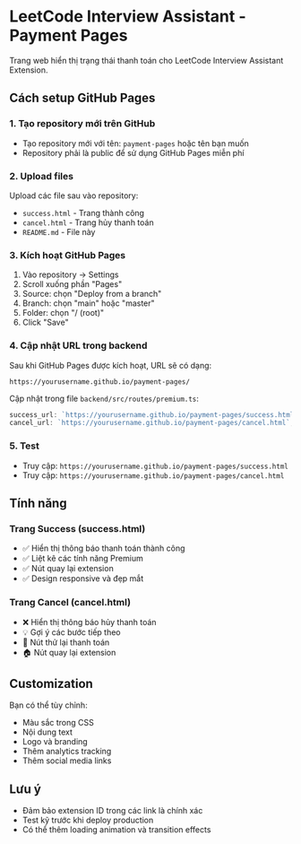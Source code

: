 # LeetCode Interview Assistant - Payment Pages

Trang web hiển thị trạng thái thanh toán cho LeetCode Interview Assistant Extension.

## Cách setup GitHub Pages

### 1. Tạo repository mới trên GitHub
- Tạo repository mới với tên: `payment-pages` hoặc tên bạn muốn
- Repository phải là public để sử dụng GitHub Pages miễn phí

### 2. Upload files
Upload các file sau vào repository:
- `success.html` - Trang thành công
- `cancel.html` - Trang hủy thanh toán
- `README.md` - File này

### 3. Kích hoạt GitHub Pages
1. Vào repository → Settings
2. Scroll xuống phần "Pages"
3. Source: chọn "Deploy from a branch"
4. Branch: chọn "main" hoặc "master"
5. Folder: chọn "/ (root)"
6. Click "Save"

### 4. Cập nhật URL trong backend
Sau khi GitHub Pages được kích hoạt, URL sẽ có dạng:
```
https://yourusername.github.io/payment-pages/
```

Cập nhật trong file `backend/src/routes/premium.ts`:
```typescript
success_url: `https://yourusername.github.io/payment-pages/success.html?session_id={CHECKOUT_SESSION_ID}`,
cancel_url: `https://yourusername.github.io/payment-pages/cancel.html`,
```

### 5. Test
- Truy cập: `https://yourusername.github.io/payment-pages/success.html`
- Truy cập: `https://yourusername.github.io/payment-pages/cancel.html`

## Tính năng

### Trang Success (success.html)
- ✅ Hiển thị thông báo thanh toán thành công
- ✅ Liệt kê các tính năng Premium
- ✅ Nút quay lại extension
- ✅ Design responsive và đẹp mắt

### Trang Cancel (cancel.html)
- ❌ Hiển thị thông báo hủy thanh toán
- 💡 Gợi ý các bước tiếp theo
- 🔄 Nút thử lại thanh toán
- 🏠 Nút quay lại extension

## Customization

Bạn có thể tùy chỉnh:
- Màu sắc trong CSS
- Nội dung text
- Logo và branding
- Thêm analytics tracking
- Thêm social media links

## Lưu ý

- Đảm bảo extension ID trong các link là chính xác
- Test kỹ trước khi deploy production
- Có thể thêm loading animation và transition effects 